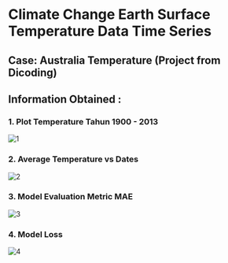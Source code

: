 # Climate Change Earth Surface Temperature Data Time Series

## Case: Australia Temperature   (Project from Dicoding)

## Information Obtained :

### 1. Plot Temperature Tahun 1900 - 2013


![1](https://user-images.githubusercontent.com/35904444/102921784-8d009500-44bf-11eb-9538-299aab092875.PNG)


### 2. Average Temperature vs Dates


![2](https://user-images.githubusercontent.com/35904444/102921789-8eca5880-44bf-11eb-8d94-42ae52cfe4ba.PNG)


### 3. Model Evaluation Metric MAE


![3](https://user-images.githubusercontent.com/35904444/102921794-8f62ef00-44bf-11eb-80c4-94f2095e8611.PNG)


### 4. Model Loss 


![4](https://user-images.githubusercontent.com/35904444/102921795-8ffb8580-44bf-11eb-999b-9a1fce4c22d6.PNG)

